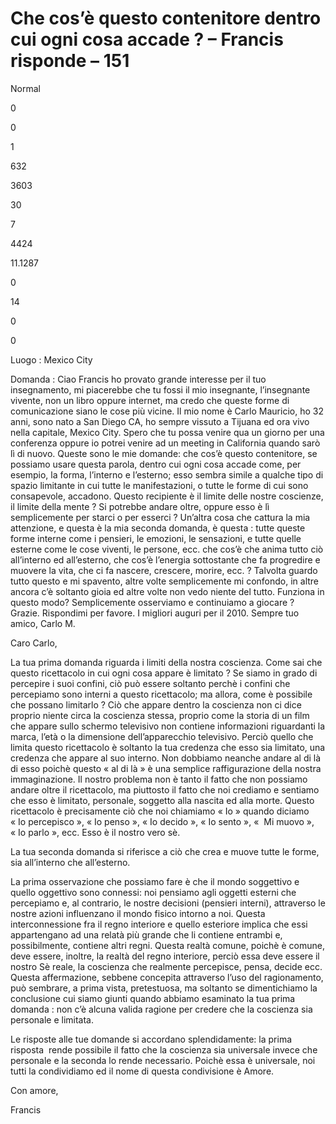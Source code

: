 # Che cos’è questo contenitore dentro cui ogni cosa accade ? – Francis risponde – 151

Normal

0

0

1

632

3603

30

7

4424

11.1287

0

14

0

0

Luogo&nbsp;: Mexico City

Domanda&nbsp;: Ciao Francis ho provato grande interesse per il tuo insegnamento, mi piacerebbe che tu fossi il mio insegnante, l&rsquo;insegnante vivente, non un libro oppure internet, ma credo che queste forme di comunicazione siano le cose pi&ugrave; vicine. Il mio nome &egrave; Carlo Mauricio, ho 32 anni, sono nato a San Diego CA, ho sempre vissuto a Tijuana ed ora vivo nella capitale, Mexico City. Spero che tu possa venire qua un giorno per una conferenza oppure io potrei venire ad un meeting in California quando sar&ograve; l&igrave; di nuovo. Queste sono le mie domande: che cos&rsquo;&egrave; questo contenitore, se possiamo usare questa parola, dentro cui ogni cosa accade come, per esempio, la forma, l&rsquo;interno e l&rsquo;esterno; esso sembra simile a qualche tipo di spazio limitante in cui tutte le manifestazioni, o tutte le forme di cui sono consapevole, accadono. Questo recipiente &egrave; il limite delle nostre coscienze, il limite della mente&nbsp;? Si potrebbe andare oltre, oppure esso &egrave; l&igrave; semplicemente per starci o per esserci&nbsp;? Un&rsquo;altra cosa che cattura la mia attenzione, e questa &egrave; la mia seconda domanda, &egrave; questa&nbsp;: tutte queste forme interne come i pensieri, le emozioni, le sensazioni, e tutte quelle esterne come le cose viventi, le persone, ecc. che cos&rsquo;&egrave; che anima tutto ci&ograve; all&rsquo;interno ed all&rsquo;esterno, che cos&rsquo;&egrave; l&rsquo;energia sottostante che fa progredire e muovere la vita, che ci fa nascere, crescere, morire, ecc.&nbsp;? Talvolta guardo tutto questo e mi spavento, altre volte semplicemente mi confondo, in altre ancora c&rsquo;&egrave; soltanto gioia ed altre volte non vedo niente del tutto. Funziona in questo modo? Semplicemente osserviamo e continuiamo a giocare&nbsp;? Grazie. Rispondimi per favore. I migliori auguri per il 2010. Sempre tuo amico, Carlo M.

Caro Carlo,

La tua prima domanda riguarda i limiti della nostra coscienza. Come sai che questo ricettacolo in cui ogni cosa appare &egrave; limitato&nbsp;? Se siamo in grado di percepire i suoi confini, ci&ograve; pu&ograve; essere soltanto perch&egrave; i confini che percepiamo sono interni a questo ricettacolo; ma allora, come &egrave; possibile che possano limitarlo&nbsp;? Ci&ograve; che appare dentro la coscienza non ci dice proprio niente circa la coscienza stessa, proprio come la storia di un film che appare sullo schermo televisivo non contiene informazioni riguardanti la marca, l&rsquo;et&agrave; o la dimensione dell&rsquo;apparecchio televisivo. Perci&ograve; quello che limita questo ricettacolo &egrave; soltanto la tua credenza che esso sia limitato, una credenza che appare al suo interno. Non dobbiamo neanche andare al di l&agrave; di esso poich&egrave; questo &laquo;&nbsp;al di l&agrave; &raquo; &egrave; una semplice raffigurazione della nostra immaginazione. Il nostro problema non &egrave; tanto il fatto che non possiamo andare oltre il ricettacolo, ma piuttosto il fatto che noi crediamo e sentiamo che esso &egrave; limitato, personale, soggetto alla nascita ed alla morte. Questo ricettacolo &egrave; precisamente ci&ograve; che noi chiamiamo &laquo;&nbsp;Io&nbsp;&raquo; quando diciamo &laquo;&nbsp;Io percepisco&nbsp;&raquo;, &laquo;&nbsp;Io penso&nbsp;&raquo;, &laquo;&nbsp;Io decido&nbsp;&raquo;, &laquo;&nbsp;Io sento&nbsp;&raquo;, &laquo;&nbsp; Mi muovo&nbsp;&raquo;, &laquo;&nbsp;Io parlo&nbsp;&raquo;, ecc. Esso &egrave; il nostro vero s&egrave;.

La tua seconda domanda si riferisce a ci&ograve; che crea e muove tutte le forme, sia all&rsquo;interno che all&rsquo;esterno.

La prima osservazione che possiamo fare &egrave; che il mondo soggettivo e quello oggettivo sono connessi: noi pensiamo agli oggetti esterni che percepiamo e, al contrario, le nostre decisioni (pensieri interni), attraverso le nostre azioni influenzano il mondo fisico intorno a noi. Questa interconnessione fra il regno interiore e quello esteriore implica che essi appartengano ad una relat&agrave; pi&ugrave; grande che li contiene entrambi e, possibilmente, contiene altri regni. Questa realt&agrave; comune, poich&egrave; &egrave; comune, deve essere, inoltre, la realt&agrave; del regno interiore, perci&ograve; essa deve essere il nostro S&egrave; reale, la coscienza che realmente percepisce, pensa, decide ecc. Questa affermazione, sebbene concepita attraverso l&rsquo;uso del ragionamento, pu&ograve; sembrare, a prima vista, pretestuosa, ma soltanto se dimentichiamo la conclusione cui siamo giunti quando abbiamo esaminato la tua prima domanda&nbsp;: non c&rsquo;&egrave; alcuna valida ragione per credere che la coscienza sia personale e limitata.

Le risposte alle tue domande si accordano splendidamente: la prima risposta&nbsp; rende possibile il fatto che la coscienza sia universale invece che personale e la seconda lo rende necessario. Poich&egrave; essa &egrave; universale, noi tutti la condividiamo ed il nome di questa condivisione &egrave; Amore.

Con amore,

Francis 

